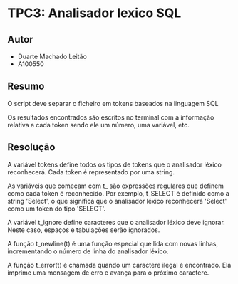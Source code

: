 # TPC3: Analisador lexico SQL

## Autor

- Duarte Machado Leitão
- A100550

## Resumo

O script deve separar o ficheiro em tokens baseados na linguagem SQL

Os resultados encontrados são escritos no terminal com a informação relativa a cada token sendo ele um número, uma variável, etc.

## Resolução

A variável tokens define todos os tipos de tokens que o analisador léxico reconhecerá. Cada token é representado por uma string.

As variáveis que começam com t_ são expressões regulares que definem como cada token é reconhecido. Por exemplo, t_SELECT é definido como a string 'Select', o que significa que o analisador léxico reconhecerá 'Select' como um token do tipo 'SELECT'.

A variável t_ignore define caracteres que o analisador léxico deve ignorar. Neste caso, espaços e tabulações serão ignorados.

A função t_newline(t) é uma função especial que lida com novas linhas, incrementando o número de linha do analisador léxico.

A função t_error(t) é chamada quando um caractere ilegal é encontrado. Ela imprime uma mensagem de erro e avança para o próximo caractere.